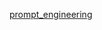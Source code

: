 [prompt_engineering](https://docs.google.com/document/d/1Y1dTnnHAPOCnhY4O4KCmeU1Fmc8TgGFW9xvzrADE7uA/edit?usp=sharing)
